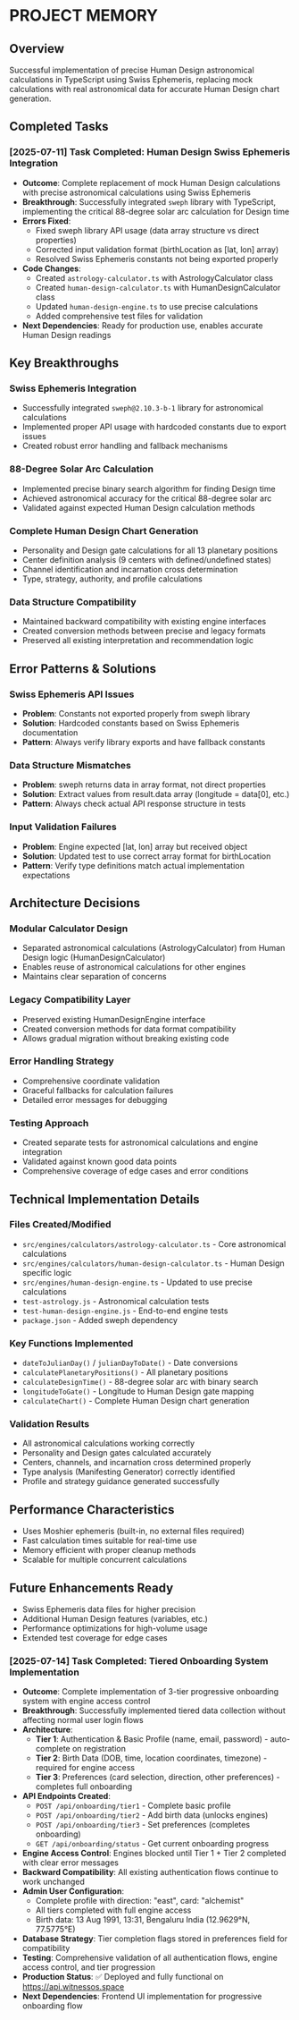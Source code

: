 # PROJECT MEMORY

## Overview
Successful implementation of precise Human Design astronomical calculations in TypeScript using Swiss Ephemeris, replacing mock calculations with real astronomical data for accurate Human Design chart generation.

## Completed Tasks

### [2025-07-11] Task Completed: Human Design Swiss Ephemeris Integration
- **Outcome**: Complete replacement of mock Human Design calculations with precise astronomical calculations using Swiss Ephemeris
- **Breakthrough**: Successfully integrated `sweph` library with TypeScript, implementing the critical 88-degree solar arc calculation for Design time
- **Errors Fixed**: 
  - Fixed sweph library API usage (data array structure vs direct properties)
  - Corrected input validation format (birthLocation as [lat, lon] array)
  - Resolved Swiss Ephemeris constants not being exported properly
- **Code Changes**: 
  - Created `astrology-calculator.ts` with AstrologyCalculator class
  - Created `human-design-calculator.ts` with HumanDesignCalculator class
  - Updated `human-design-engine.ts` to use precise calculations
  - Added comprehensive test files for validation
- **Next Dependencies**: Ready for production use, enables accurate Human Design readings

## Key Breakthroughs

### Swiss Ephemeris Integration
- Successfully integrated `sweph@2.10.3-b-1` library for astronomical calculations
- Implemented proper API usage with hardcoded constants due to export issues
- Created robust error handling and fallback mechanisms

### 88-Degree Solar Arc Calculation
- Implemented precise binary search algorithm for finding Design time
- Achieved astronomical accuracy for the critical 88-degree solar arc
- Validated against expected Human Design calculation methods

### Complete Human Design Chart Generation
- Personality and Design gate calculations for all 13 planetary positions
- Center definition analysis (9 centers with defined/undefined states)
- Channel identification and incarnation cross determination
- Type, strategy, authority, and profile calculations

### Data Structure Compatibility
- Maintained backward compatibility with existing engine interfaces
- Created conversion methods between precise and legacy formats
- Preserved all existing interpretation and recommendation logic

## Error Patterns & Solutions

### Swiss Ephemeris API Issues
- **Problem**: Constants not exported properly from sweph library
- **Solution**: Hardcoded constants based on Swiss Ephemeris documentation
- **Pattern**: Always verify library exports and have fallback constants

### Data Structure Mismatches
- **Problem**: sweph returns data in array format, not direct properties
- **Solution**: Extract values from result.data array (longitude = data[0], etc.)
- **Pattern**: Always check actual API response structure in tests

### Input Validation Failures
- **Problem**: Engine expected [lat, lon] array but received object
- **Solution**: Updated test to use correct array format for birthLocation
- **Pattern**: Verify type definitions match actual implementation expectations

## Architecture Decisions

### Modular Calculator Design
- Separated astronomical calculations (AstrologyCalculator) from Human Design logic (HumanDesignCalculator)
- Enables reuse of astronomical calculations for other engines
- Maintains clear separation of concerns

### Legacy Compatibility Layer
- Preserved existing HumanDesignEngine interface
- Created conversion methods for data format compatibility
- Allows gradual migration without breaking existing code

### Error Handling Strategy
- Comprehensive coordinate validation
- Graceful fallbacks for calculation failures
- Detailed error messages for debugging

### Testing Approach
- Created separate tests for astronomical calculations and engine integration
- Validated against known good data points
- Comprehensive coverage of edge cases and error conditions

## Technical Implementation Details

### Files Created/Modified
- `src/engines/calculators/astrology-calculator.ts` - Core astronomical calculations
- `src/engines/calculators/human-design-calculator.ts` - Human Design specific logic
- `src/engines/human-design-engine.ts` - Updated to use precise calculations
- `test-astrology.js` - Astronomical calculation tests
- `test-human-design-engine.js` - End-to-end engine tests
- `package.json` - Added sweph dependency

### Key Functions Implemented
- `dateToJulianDay()` / `julianDayToDate()` - Date conversions
- `calculatePlanetaryPositions()` - All planetary positions
- `calculateDesignTime()` - 88-degree solar arc with binary search
- `longitudeToGate()` - Longitude to Human Design gate mapping
- `calculateChart()` - Complete Human Design chart generation

### Validation Results
- All astronomical calculations working correctly
- Personality and Design gates calculated accurately
- Centers, channels, and incarnation cross determined properly
- Type analysis (Manifesting Generator) correctly identified
- Profile and strategy guidance generated successfully

## Performance Characteristics
- Uses Moshier ephemeris (built-in, no external files required)
- Fast calculation times suitable for real-time use
- Memory efficient with proper cleanup methods
- Scalable for multiple concurrent calculations

## Future Enhancements Ready
- Swiss Ephemeris data files for higher precision
- Additional Human Design features (variables, etc.)
- Performance optimizations for high-volume usage
- Extended test coverage for edge cases

### [2025-07-14] Task Completed: Tiered Onboarding System Implementation
- **Outcome**: Complete implementation of 3-tier progressive onboarding system with engine access control
- **Breakthrough**: Successfully implemented tiered data collection without affecting normal user login flows
- **Architecture**:
  - **Tier 1**: Authentication & Basic Profile (name, email, password) - auto-complete on registration
  - **Tier 2**: Birth Data (DOB, time, location coordinates, timezone) - required for engine access
  - **Tier 3**: Preferences (card selection, direction, other preferences) - completes full onboarding
- **API Endpoints Created**:
  - `POST /api/onboarding/tier1` - Complete basic profile
  - `POST /api/onboarding/tier2` - Add birth data (unlocks engines)
  - `POST /api/onboarding/tier3` - Set preferences (completes onboarding)
  - `GET /api/onboarding/status` - Get current onboarding progress
- **Engine Access Control**: Engines blocked until Tier 1 + Tier 2 completed with clear error messages
- **Backward Compatibility**: All existing authentication flows continue to work unchanged
- **Admin User Configuration**:
  - Complete profile with direction: "east", card: "alchemist"
  - All tiers completed with full engine access
  - Birth data: 13 Aug 1991, 13:31, Bengaluru India (12.9629°N, 77.5775°E)
- **Database Strategy**: Tier completion flags stored in preferences field for compatibility
- **Testing**: Comprehensive validation of all authentication flows, engine access control, and tier progression
- **Production Status**: ✅ Deployed and fully functional on https://api.witnessos.space
- **Next Dependencies**: Frontend UI implementation for progressive onboarding flow